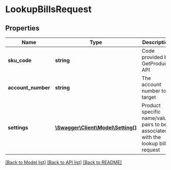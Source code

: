 # LookupBillsRequest

## Properties
Name | Type | Description | Notes
------------ | ------------- | ------------- | -------------
**sku_code** | **string** | Code provided by GetProducts API | 
**account_number** | **string** | The account number to target | 
**settings** | [**\Swagger\Client\Model\Setting[]**](Setting.md) | Product specific name/value pairs to be associated with the lookup bills request | [optional] 

[[Back to Model list]](../README.md#documentation-for-models) [[Back to API list]](../README.md#documentation-for-api-endpoints) [[Back to README]](../README.md)


